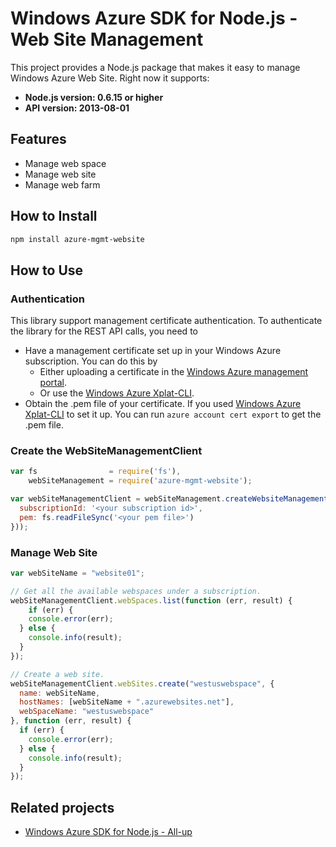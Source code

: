 # Windows Azure SDK for Node.js - Web Site Management

This project provides a Node.js package that makes it easy to manage Windows Azure Web Site. Right now it supports:
- **Node.js version: 0.6.15 or higher**
- **API version: 2013-08-01**

## Features

- Manage web space
- Manage web site
- Manage web farm

## How to Install

```bash
npm install azure-mgmt-website
```

## How to Use

### Authentication

This library support management certificate authentication. To authenticate the library for the REST API calls, you need to
* Have a management certificate set up in your Windows Azure subscription. You can do this by
  * Either uploading a certificate in the [Windows Azure management portal](https://manage.windowsazure.com).
  * Or use the [Windows Azure Xplat-CLI](https://github.com/WindowsAzure/azure-sdk-tools-xplat).
* Obtain the .pem file of your certificate. If you used [Windows Azure Xplat-CLI](https://github.com/WindowsAzure/azure-sdk-tools-xplat) to set it up. You can run ``azure account cert export`` to get the .pem file.

### Create the WebSiteManagementClient

```javascript
var fs                = require('fs'),
    webSiteManagement = require('azure-mgmt-website');

var webSiteManagementClient = webSiteManagement.createWebsiteManagementClient(new common.CertificateCloudCredentials({
  subscriptionId: '<your subscription id>',
  pem: fs.readFileSync('<your pem file>')
}));
```

### Manage Web Site

```javascript
var webSiteName = "website01";

// Get all the available webspaces under a subscription.
webSiteManagementClient.webSpaces.list(function (err, result) {
    if (err) {
    console.error(err);
  } else {
    console.info(result);
  }
});

// Create a web site.
webSiteManagementClient.webSites.create("westuswebspace", {
  name: webSiteName,
  hostNames: [webSiteName + ".azurewebsites.net"],
  webSpaceName: "westuswebspace"
}, function (err, result) {
  if (err) {
    console.error(err);
  } else {
    console.info(result);
  }
});
```

## Related projects

- [Windows Azure SDK for Node.js - All-up](https://github.com/WindowsAzure/azure-sdk-for-node)
